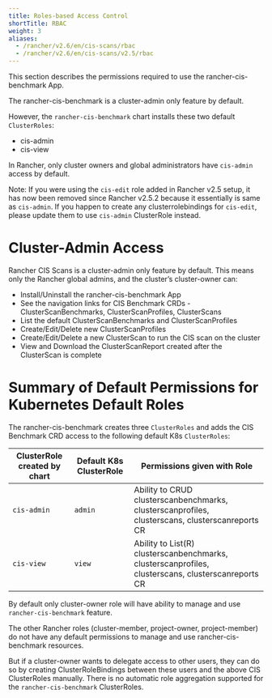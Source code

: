 ```yaml
---
title: Roles-based Access Control
shortTitle: RBAC
weight: 3
aliases:
  - /rancher/v2.6/en/cis-scans/rbac
  - /rancher/v2.6/en/cis-scans/v2.5/rbac
---
```


This section describes the permissions required to use the rancher-cis-benchmark App.

The rancher-cis-benchmark is a cluster-admin only feature by default.

However, the `rancher-cis-benchmark` chart installs these two default `ClusterRoles`:

- cis-admin
- cis-view

In Rancher, only cluster owners and global administrators have `cis-admin` access by default. 

Note: If you were using the `cis-edit` role added in Rancher v2.5 setup, it has now been removed since
Rancher v2.5.2 because it essentially is same as `cis-admin`. If you happen to create any clusterrolebindings
for `cis-edit`, please update them to use `cis-admin` ClusterRole instead.

# Cluster-Admin Access

Rancher CIS Scans is a cluster-admin only feature by default.
This means only the Rancher global admins, and the cluster’s cluster-owner can:

- Install/Uninstall the rancher-cis-benchmark App
- See the navigation links for CIS Benchmark CRDs - ClusterScanBenchmarks, ClusterScanProfiles, ClusterScans
- List the default ClusterScanBenchmarks and ClusterScanProfiles
- Create/Edit/Delete new ClusterScanProfiles
- Create/Edit/Delete a new ClusterScan to run the CIS scan on the cluster
- View and Download the ClusterScanReport created after the ClusterScan is complete


# Summary of Default Permissions for Kubernetes Default Roles

The rancher-cis-benchmark creates three `ClusterRoles` and adds the CIS Benchmark CRD access to the following default K8s `ClusterRoles`:

| ClusterRole created by chart | Default K8s ClusterRole  | Permissions given with Role
| ------------------------------| ---------------------------| ---------------------------|
| `cis-admin` | `admin`| Ability to CRUD clusterscanbenchmarks, clusterscanprofiles, clusterscans, clusterscanreports CR
| `cis-view` | `view `| Ability to List(R) clusterscanbenchmarks, clusterscanprofiles, clusterscans, clusterscanreports CR


By default only cluster-owner role will have ability to manage and use `rancher-cis-benchmark` feature.

The other Rancher roles (cluster-member, project-owner, project-member) do not have any default permissions to manage and use rancher-cis-benchmark resources.

But if a cluster-owner wants to delegate access to other users, they can do so by creating ClusterRoleBindings between these users and the above CIS ClusterRoles manually.
There is no automatic role aggregation supported for the `rancher-cis-benchmark` ClusterRoles.
